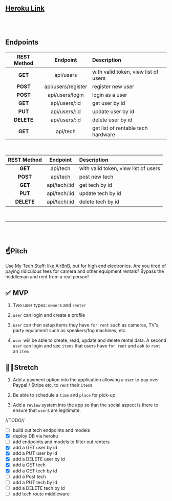 ## [Heroku Link](https://tt-33-use-my-tech.herokuapp.com/)

<br>
<br>

## **Endpoints**

| REST Method |      Endpoint      | Description                          |
| :---------: | :----------------: | :----------------------------------- |
|   **GET**   |     api/users      | with valid token, view list of users |
|  **POST**   | api/users/register | register new user                    |
|  **POST**   |  api/users/login   | login as a user                      |
|   **GET**   |   api/users/:id    | get user by id                       |
|   **PUT**   |   api/users/:id    | update user by id                    |
| **DELETE**  |   api/users/:id    | delete user by id                    |
|   **GET**   |      api/tech      | get list of rentable tech hardware   |

<br>

| REST Method |   Endpoint   | Description                          |
| :---------: | :----------: | :----------------------------------- |
|   **GET**   |   api/tech   | with valid token, view list of users |
|  **POST**   |   api/tech   | post new tech                        |
|   **GET**   | api/tech/:id | get tech by id                       |
|   **PUT**   | api/tech/:id | update tech by id                    |
| **DELETE**  | api/tech/:id | delete tech by id                    |

<br>
<hr>

<br>
<br>

## ☝️**Pitch**

Use My Tech Stuff: like AirBnB, but for high end electronics. Are you tired of paying ridiculous fees for camera and other equipment rentals? Bypass the middleman and rent from a real person!

## ✅ **MVP**

1. Two user types: `owner`s and `renter`

2. `user` can login and create a profile

3. `user` can then setup items they have `for rent` such as cameras, TV's, party equipment such as speakers/fog machines, etc.

4. `user` will be able to create, read, update and delete rental data. A second `user` can login and see `items` that users have `for rent` and ask to `rent` an `item`

## 🏃‍♀️**Stretch**

1. Add a payment option into the application allowing a `user` to pay over Paypal / Stripe etc. to `rent` their `item`s

2. Be able to schedule a `time` and `place` for pick-up

3. Add a `review` system into the app so that the social aspect is there to ensure that `user`s are legitimate.

//TODO//

- [ ] build out tech endpoints and models
- [x] deploy DB via heroku
- [ ] add endpoints and models to filter out renters
- [x] add a GET user by id
- [x] add a PUT user by id
- [x] add a DELETE user by id
- [x] add a GET tech
- [x] add a GET tech by id
- [ ] add a Post tech
- [ ] add a PUT tech by id
- [ ] add a DELETE tech by id
- [ ] add tech route middleware
